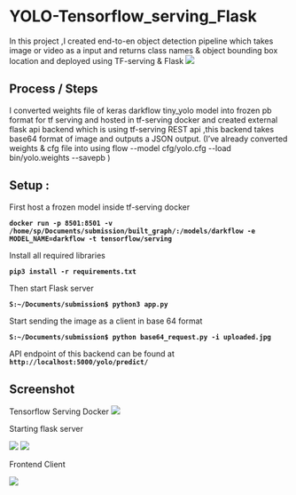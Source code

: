 # YOLO-Tensorflow_serving_Flask
In this project ,I created end-to-en object detection pipeline which takes image or video as a input and returns class names &amp; object bounding box location and deployed using TF-serving & Flask
<img src="https://i.imgur.com/NmLCJnH.png" border=0>

## Process / Steps


I converted weights file of keras darkflow tiny_yolo model into frozen pb format for tf serving and hosted in tf-serving docker and created external flask api backend which is using tf-serving REST api ,this backend takes base64 format of image and outputs a JSON output.
(I’ve already converted weights & cfg file into using flow --model cfg/yolo.cfg --load bin/yolo.weights --savepb )

## Setup : 

First host a  frozen model inside tf-serving docker

**`docker run -p 8501:8501 -v /home/sp/Documents/submission/built_graph/:/models/darkflow -e MODEL_NAME=darkflow -t tensorflow/serving`**

Install all required libraries

**`pip3 install -r requirements.txt`**

Then start Flask server

**`S:~/Documents/submission$ python3 app.py`**

Start sending the image as a client in base 64 format

**`S:~/Documents/submission$ python base64_request.py -i uploaded.jpg`**

API endpoint of this backend can be found at **`http://localhost:5000/yolo/predict/`**

## Screenshot

Tensorflow Serving Docker
<img src="https://i.imgur.com/knGYEXA.png" border=0>

Starting flask server

<img src="https://i.imgur.com/oli4ac3.png" border=0>
<img src="https://i.imgur.com/yf8B3b1.png" border=0>

Frontend Client 

<img src="https://i.imgur.com/Bi5BVT1.png" border=0>






